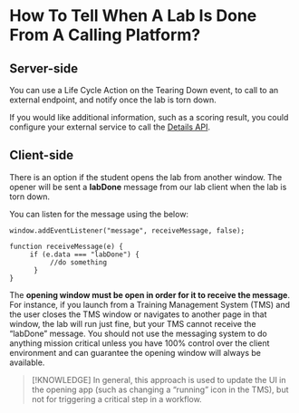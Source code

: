 # How To Tell When A Lab Is Done From A Calling Platform?

## Server-side

You can use a Life Cycle Action on the Tearing Down event, to call to an external endpoint, and notify once the lab is torn down. 

If you would like additional information, such as a scoring result, you could configure your external service to call the [Details API]().


## Client-side

There is an option if the student opens the lab from another window. The opener will be sent a **labDone** message from our lab client when the lab is torn down. 

You can listen for the message using the below:

```
window.addEventListener("message", receiveMessage, false);

function receiveMessage(e) {
     if (e.data === "labDone") {
          //do something
      }
}
```

The **opening window must be open in order for it to receive the message**. For instance, if you launch from a Training Management System (TMS) and the user closes the TMS window or navigates to another page in that window, the lab will run just fine, but your TMS cannot receive the “labDone” message. You should not use the messaging system to do anything mission critical unless you have 100% control over the client environment and can guarantee the opening window will always be available. 

>[!KNOWLEDGE] In general, this approach is used to update the UI in the opening app (such as changing a “running” icon in the TMS), but not for triggering a critical step in a workflow.
